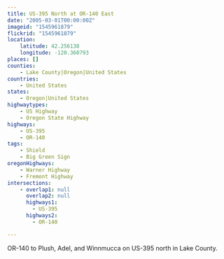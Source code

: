 ```yaml
---
title: US-395 North at OR-140 East
date: "2005-03-01T00:00:00Z"
imageid: "1545961879"
flickrid: "1545961879"
location:
    latitude: 42.256138
    longitude: -120.360793
places: []
counties:
    - Lake County|Oregon|United States
countries:
    - United States
states:
    - Oregon|United States
highwaytypes:
    - US Highway
    - Oregon State Highway
highways:
    - US-395
    - OR-140
tags:
    - Shield
    - Big Green Sign
oregonHighways:
    - Warner Highway
    - Fremont Highway
intersections:
    - overlap1: null
      overlap2: null
      highways1:
        - US-395
      highways2:
        - OR-140

---
```

OR-140 to Plush, Adel, and Winnmucca on US-395 north in Lake County.